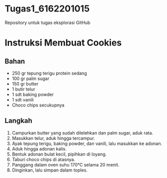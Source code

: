 # Tugas1_6162201015
Repository untuk tugas eksplorasi GitHub

# Instruksi Membuat Cookies

## Bahan
- 250 gr tepung terigu protein sedang
- 100 gr palm sugar
- 150 gr butter
- 1 butir telur
- 1 sdt baking powder
- 1 sdt vanili
- Choco chips secukupnya

## Langkah
1. Campurkan butter yang sudah dilelehkan dan palm sugar, aduk rata.
2. Masukkan telur, aduk hingga tercampur.
3. Ayak tepung terigu, baking powder, dan vanili, lalu masukkan ke adonan.
4. Aduk hingga adonan kalis.
5. Bentuk adonan bulat kecil, pipihkan di loyang.
6. Taburi choco chips di atasnya.
7. Panggang dalam oven suhu 170°C selama 20 menit.
8. Dinginkan, lalu simpan dalam toples.
